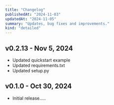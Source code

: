 ```yaml
---
title: "Changelog"
publishedAt: "2024-11-03"
updatedAt: "2024-11-05"
summary: "Updates, bug fixes and improvements."
kind: "detailed"
---
```


## v0.2.13 - Nov 5, 2024

- Updated quickstart example
- Updated requirements.txt
- Updated setup.py

## v0.1.0 - Oct 30, 2024

- Initial release.....
